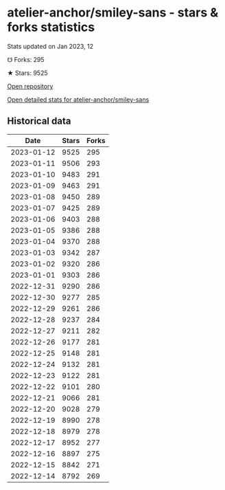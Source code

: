 # atelier-anchor/smiley-sans - stars & forks statistics

Stats updated on Jan 2023, 12

☋ Forks: 295

★ Stars: 9525

[Open repository](https://github.com/atelier-anchor/smiley-sans)

[Open detailed stats for atelier-anchor/smiley-sans](https://reviewgithub.com/rep/atelier-anchor/smiley-sans)

## Historical data
| Date | Stars | Forks |
|------|-------|-------|
| 2023-01-12 | 9525 | 295 | 
| 2023-01-11 | 9506 | 293 | 
| 2023-01-10 | 9483 | 291 | 
| 2023-01-09 | 9463 | 291 | 
| 2023-01-08 | 9450 | 289 | 
| 2023-01-07 | 9425 | 289 | 
| 2023-01-06 | 9403 | 288 | 
| 2023-01-05 | 9386 | 288 | 
| 2023-01-04 | 9370 | 288 | 
| 2023-01-03 | 9342 | 287 | 
| 2023-01-02 | 9320 | 286 | 
| 2023-01-01 | 9303 | 286 | 
| 2022-12-31 | 9290 | 286 | 
| 2022-12-30 | 9277 | 285 | 
| 2022-12-29 | 9261 | 286 | 
| 2022-12-28 | 9237 | 284 | 
| 2022-12-27 | 9211 | 282 | 
| 2022-12-26 | 9177 | 281 | 
| 2022-12-25 | 9148 | 281 | 
| 2022-12-24 | 9132 | 281 | 
| 2022-12-23 | 9122 | 281 | 
| 2022-12-22 | 9101 | 280 | 
| 2022-12-21 | 9066 | 281 | 
| 2022-12-20 | 9028 | 279 | 
| 2022-12-19 | 8990 | 278 | 
| 2022-12-18 | 8979 | 278 | 
| 2022-12-17 | 8952 | 277 | 
| 2022-12-16 | 8897 | 275 | 
| 2022-12-15 | 8842 | 271 | 
| 2022-12-14 | 8792 | 269 | 

